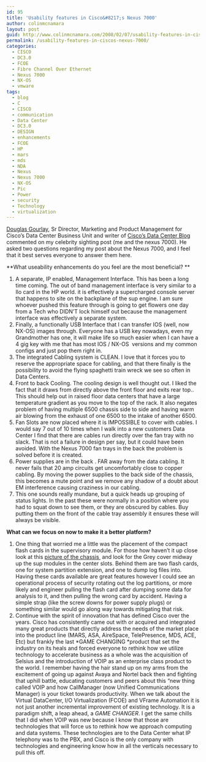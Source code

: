 ```yaml
---
id: 95
title: 'Usability features in Cisco&#8217;s Nexus 7000'
author: colinmcnamara
layout: post
guid: http://www.colinmcnamara.com/2008/02/07/usability-features-in-ciscos-nexus-7000
permalink: /usability-features-in-ciscos-nexus-7000/
categories:
  - CISCO
  - DC3.0
  - FCOE
  - Fibre Channel Over Ethernet
  - Nexus 7000
  - NX-OS
  - vmware
tags:
  - blog
  - C
  - CISCO
  - communication
  - Data Center
  - DC3.0
  - DESIGN
  - enhancements
  - FCOE
  - HP
  - mars
  - mds
  - NDA
  - Nexus
  - Nexus 7000
  - NX-OS
  - Pic
  - Power
  - security
  - Technology
  - virtualization
---
```

<a href="http://blogs.cisco.com/datacenter/about.html#doug_gourlay" title="Douglas Gourlay" target="_blank">Douglas Gourlay</a>, Sr Director, Marketing and Product Management for Cisco&#8217;s Data Center Business Unit and writer of [Cisco&#8217;s Data Center Blog][1] commented on my celebrity sighting post (me and the nexus 7000). He asked two questions regarding my post about the Nexus 7000, and I feel that it best serves everyone to answer them here.

**What useability enhancements do you feel are the most beneficial? **

  1. A separate, IP enabled, Management Interface. This has been a long time coming. The out of band management interface is very similar to a Ilo card in the HP world. it is effectively a supercharged console server that happens to site on the backplane of the sup engine. I am sure whoever pushed this feature through is going to get flowers one day from a Tech who DIDN&#8217;T lock himself out because the management interface was effectively a separate system.
  2. Finally, a functionally USB Interface that I can transfer IOS (well, now NX-OS) images through. Everyone has a USB key nowadays, even my Grandmother has one, it will make life so much easier when I can have a 4 gig key with me that has most IOS / NX-OS  versions and my common configs and just pop them right in.
  3. The integrated Cabling system is CLEAN. I love that it forces you to reserve the appropriate space for cabling, and that there finally is the possibility to avoid the flying spaghetti train wreck we see so often in Data Centers.
  4. Front to back Cooling. The cooling design is well thought out. I liked the fact that it draws from directly above the front floor and exits rear top.. This should help out in raised floor data centers that have a large temperature gradient as you move to the top of the rack. It also negates problem of having multiple 6500 chassis side to side and having warm air blowing from the exhaust of one 6500 to the intake of another 6500.
  5. Fan Slots are now placed where it is IMPOSSIBLE to cover with cables. I would say 7 out of 10 times when I walk into a new customers Data Center I find that there are cables run directly over the fan tray with no slack. That is not a failure in design per say, but it could have been avoided. With the Nexus 7000 fan trays in the back the problem is solved before it is created.
  6. Power supplies are in the back . FAR away from the data cabling. It never fails that 20 amp circuits get uncomfortably close to copper cabling. By moving the power supplies to the back side of the chassis, this becomes a mute point and we remove any shadow of a doubt about EM interference causing craziness in our cabling.
  7. This one sounds really mundane, but a quick heads up grouping of status lights. In the past these were normally in a position where you had to squat down to see them, or they are obscured by cables. Buy putting them on the front of the cable tray assembly it ensures these will always be visible.

**What can we focus on now to make it a better platform?**

  1. One thing that worried me a little was the placement of the compact flash cards in the supervisory module. For those how haven&#8217;t it up close look at this <a href="http://www.cisco.com/en/US/products/ps9402/prod_view_selector.html" target="_blank">picture of the chassis </a> and look for the Grey cover midway up the sup modules in the center slots. Behind them are two flash cards, one for system partition extension, and one to dump log files into. Having these cards available are great features however I could see an operational process of security rotating out the log partitions, or more likely and engineer pulling the flash card after dumping some data for analysis to it, and then pulling the wrong card by accident. Having a simple strap (like the screw downs for power supply plugs) or something similar would go along way towards mitigating that risk.
  2. Continue with the spirit of innovation that has defined Cisco over the years. Cisco has consistently came out with or acquired and integrated many great products that directly address the needs of the market place into the product line (MARS, ASA, AireSpace, TelePresence, MDS, ACE, Etc) but frankly the last *GAME CHANGING *product that set the industry on its heals and forced everyone to rethink how we utilize technology to accelerate business as a whole was the acquisition of Selsius and the introduction of VOIP as an enterprise class product to the world. I remember having the hair stand up on my arms from the excitement of going up against Avaya and Nortel back then and fighting that uphill battle, educating customers and peers about this &#8220;new thing called VOIP and how CallManager (now Unified Communications Manager) is your ticket towards productivity. 
    When we talk about the Virtual DataCenter, I/O Virtualization (FCOE) and VFrame Automation it is not just another incremental improvement of existing technology. It is a paradigm shift, a leap ahead, a *GAME CHANGER*. I get the same chills that I did when VOIP was new because I know that those are technologies that will force us to rethink how we approach computing and data systems. These technologies are to the Data Center what IP telephony was to the PBX, and Cisco is the only company with technologies and engineering know how in all the verticals necessary to pull this off.</li> </ol>

 [1]: http://blogs.cisco.com/datacenter/ "http://blogs.cisco.com/datacenter/"